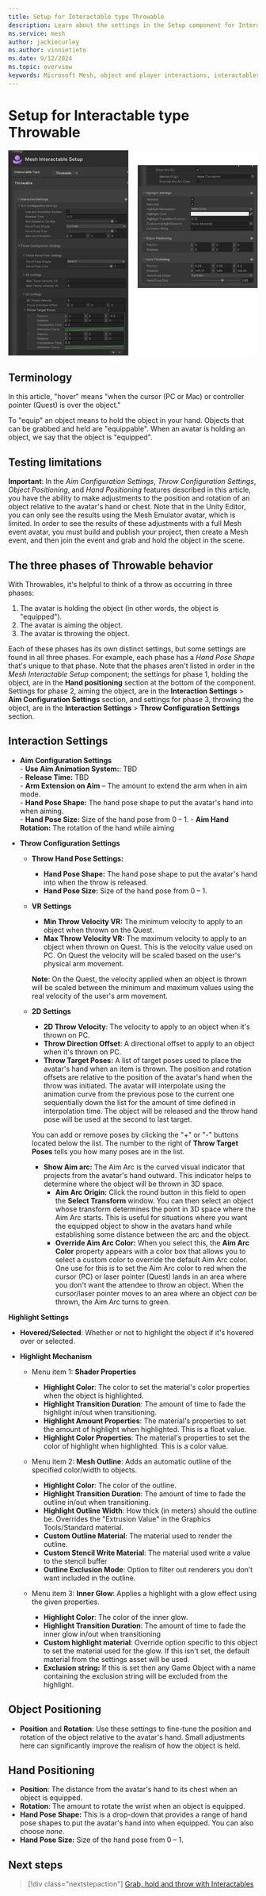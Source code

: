 ```yaml
---
title: Setup for Interactable type Throwable
description: Learn about the settings in the Setup component for Interactable type Throwable.
ms.service: mesh
author: jackiecurley
ms.author: vinnietieto
ms.date: 9/12/2024
ms.topic: overview
keywords: Microsoft Mesh, object and player interactions, interactables, manipulables, equippables, throwables, avatars, anchors, tethers, triggers, trigger volumes, grab, hold, throw, attach, Mesh emulator, emulator, Mesh Emulation, Basic, throwable
---
```


# Setup for Interactable type Throwable

![__________________](../../../../media/enhance-your-environment/object-player-interactions/interactable-types/005-interactable-setup-throwable.png)

## Terminology

In this article, "hover" means "when the cursor (PC or Mac) or controller pointer (Quest) is over the object."

To "equip" an object means to hold the object in your hand. Objects that can be grabbed and held are "equippable". When an avatar is holding an object, we say that the object is "equipped".

## Testing limitations

**Important**: In the *Aim Configuration Settings*, *Throw Configuration Settings*, *Object Positioning*, and *Hand Positioning* features described in this article, you have the ability to make adjustments to the position and rotation of an object relative to the avatar's hand or chest. Note that in the Unity Editor, you can only see the results using the Mesh Emulator avatar, which is limited. In order to see the results of these adjustments with a full Mesh event avatar, you must build and publish your project, then create a Mesh event, and then join the event and grab and hold the object in the scene. 

## The three phases of Throwable behavior

With Throwables, it's helpful to think of a throw as occurring in three phases:

1. The avatar is holding the object (in other words, the object is "equipped").
2. The avatar is aiming the object.
3. The avatar is throwing the object.

Each of these phases has its own distinct settings, but some settings are found in all three phases. For example, each phase has a *Hand Pose Shape* that's unique to that phase. Note that the phases aren't listed in order in the *Mesh Interactable Setup* component; the settings for phase 1, holding the object, are in the **Hand positioning** section at the bottom of the component. Settings for phase 2, aiming the object, are in the **Interaction Settings** > **Aim Configuration Settings** section, and settings for phase 3, throwing the object, are in the **Interaction Settings** > **Throw Configuration Settings** section.

## Interaction Settings

- **Aim Configuration Settings**  
        - **Use Aim Animation System:**: TBD  
        - **Release Time:** TBD  
        - **Arm Extension on Aim** – The amount to extend the arm when in aim mode.  
        - **Hand Pose Shape:** The hand pose shape to put the avatar's hand into when aiming.  
        - **Hand Pose Size:** Size of the hand pose from 0 – 1.
        - **Aim Hand Rotation:** The rotation of the hand while aiming  

- **Throw Configuration Settings**

    - **Throw Hand Pose Settings:**  
        - **Hand Pose Shape:** The hand pose shape to put the avatar's hand into when the throw is released.
        - **Hand Pose Size:** Size of the hand pose from 0 – 1.

    - **VR Settings**

        - **Min Throw Velocity VR:** The minimum velocity to apply to an object when thrown on the Quest.
        - **Max Throw Velocity VR:** The maximum velocity to apply to an object when thrown on Quest. This is the velocity value used on PC. On Quest the velocity will be scaled based on the user's physical arm movement.

        **Note**: On the Quest, the velocity applied when an object is thrown will be scaled between the minimum and maximum values using the real velocity of the user's arm movement.

    - **2D Settings**

        - **2D Throw Velocity**: The velocity to apply to an object when it's thrown on PC.
        - **Throw Direction Offset**: A directional offset to apply to an object when it's thrown on PC.
        - **Throw Target Poses:** A list of target poses used to place the avatar's hand when an item is thrown. The position and rotation offsets are relative to the position of the avatar's hand when the throw was initiated. The avatar will interpolate using the animation curve from the previous pose to the current one sequentially down the list for the amount of time defined in interpolation time. The object will be released and the throw hand pose will be used at the second to last target.

        You can add or remove poses by clicking the "+" or "-" buttons located below the list. The number to the right of **Throw Target Poses** tells you how many poses are in the list.
        - **Show Aim arc:**  The Aim Arc is the curved visual indicator that projects from the avatar's hand outward. This indicator helps to determine where the object will be thrown in 3D space.
            - **Aim Arc Origin:** Click the round button in this field to open the **Select Transform** window. You can then select an object whose transform determines the point in 3D space where the Aim Arc starts. This is useful for situations where you want the equipped object to show in the avatars hand while establishing some distance between the arc and the object. 
            - **Override Aim Arc Color:** When you select this, the **Aim Arc Color** property appears with a color box that allows you to select a custom color to override the default Aim Arc color. One use for this is to set the Aim Arc color to red when the cursor (PC) or laser pointer (Quest) lands in an area where you don't want the attendee to throw an object. When the cursor/laser pointer moves to an area where an object *can* be thrown, the Aim Arc turns to green.

**Highlight Settings**

- **Hovered/Selected**: Whether or not to highlight the object if it's hovered over or selected.  

- **Highlight Mechanism**

    - Menu item 1: **Shader Properties**
        - **Highlight Color**: The color to set the material's color properties when the object is highlighted.
        - **Highlight Transition Duration**: The amount of time to fade the highlight in/out when transitioning.
        - **Highlight Amount Properties**: The material's properties to set the amount of highlight when highlighted. This is a float value.
        - **Highlight Color Properties**: The material's properties to set the color of highlight when highlighted. This is a color value.

    - Menu item 2: **Mesh Outline**: Adds an automatic outline of the specified color/width to objects.
        
        - **Highlight Color**: The color of the outline.
        - **Highlight Transition Duration**: The amount of time to fade the outline in/out when transitioning.
        - **Highlight Outline Width**: How thick (in meters) should the outline be. Overrides the "Extrusion Value" in the Graphics Tools/Standard material.
        - **Custom Outline Material**: The material used to render the outline.
        - **Custom Stencil Write Material**: The material used write a value to the stencil buffer
        - **Outline Exclusion Mode**: Option to filter out renderers you don’t want included in the outline.

    - Menu item 3: **Inner Glow**: Applies a highlight with a glow effect using the given properties.

        - **Highlight Color**: The color of the inner glow.
        - **Highlight Transition Duration**: The amount of time to fade the inner glow in/out when transitioning
        - **Custom highlight material**: Override option specific to this object to set the material used for the glow. If this isn't set, the default material from the settings asset will be used.
        -  **Exclusion string:** If this is set then any Game Object with a name containing the exclusion string will be excluded from the highlight.

## Object Positioning

- **Position** and **Rotation**: Use these settings to fine-tune the position and rotation of the object relative to the avatar's hand. Small adjustments here can significantly improve the realism of how the object is held.

## Hand Positioning

- **Position**: The distance from the avatar's hand to its chest when an object is equipped.  
- **Rotation**: The amount to rotate the wrist when an object is equipped.  
- **Hand Pose Shape:** This is a drop-down that provides a range of hand pose shapes to put the avatar's hand into when equipped. You can also choose *none*.
- **Hand Pose Size:** Size of the hand pose from 0 – 1.  

## Next steps

> [!div class="nextstepaction"]
> [Grab, hold and throw with Interactables](../interactables.md)
